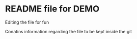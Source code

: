 # README file for DEMO
Editing the file for fun


Conatins information regarding the file to be kept inside the git